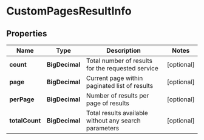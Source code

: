 

# CustomPagesResultInfo


## Properties

| Name | Type | Description | Notes |
|------------ | ------------- | ------------- | -------------|
|**count** | **BigDecimal** | Total number of results for the requested service |  [optional] |
|**page** | **BigDecimal** | Current page within paginated list of results |  [optional] |
|**perPage** | **BigDecimal** | Number of results per page of results |  [optional] |
|**totalCount** | **BigDecimal** | Total results available without any search parameters |  [optional] |



